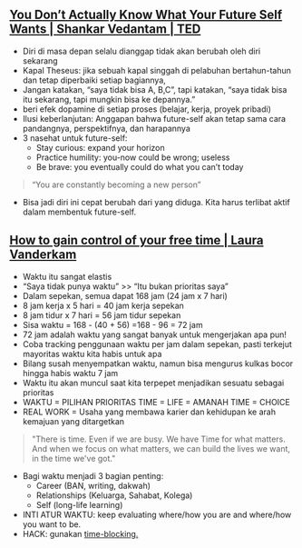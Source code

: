 ## [You Don’t Actually Know What Your Future Self Wants | Shankar Vedantam | TED](https://www.youtube.com/watch?v=dtfaccGmCCs)
- Diri di masa depan selalu dianggap tidak akan berubah oleh diri sekarang
- Kapal Theseus: jika sebuah kapal singgah di pelabuhan bertahun-tahun dan tetap diperbaiki setiap bagiannya, 
- Jangan katakan, “saya tidak bisa A, B,C”, tapi katakan, “saya tidak bisa itu sekarang, tapi mungkin bisa ke depannya.”
- beri efek dopamine di setiap proses (belajar, kerja, proyek pribadi)
- Ilusi keberlanjutan: Anggapan bahwa future-self akan tetap sama cara pandangnya, perspektifnya, dan harapannya
- 3 nasehat untuk future-self:
	- Stay curious: expand your horizon
	- Practice humility: you-now could be wrong; useless
	- Be brave: you eventually could do what you can’t today
>“You are constantly becoming a new person”
- Bisa jadi diri ini cepat berubah dari yang diduga. Kita harus terlibat aktif dalam membentuk future-self.

## [How to gain control of your free time | Laura Vanderkam](https://www.youtube.com/watch?v=n3kNlFMXslo)
- Waktu itu sangat elastis
- “Saya tidak punya waktu” >> “Itu bukan prioritas saya”
- Dalam sepekan, semua dapat 168 jam (24 jam x 7 hari)
- 8 jam kerja x 5 hari = 40 jam kerja sepekan 
- 8 jam tidur x 7 hari = 56 jam tidur sepekan
- Sisa waktu = 168 - (40 + 56) =168 - 96 = 72 jam
- 72 jam adalah waktu yang sangat banyak untuk mengerjakan apa pun!
- Coba tracking penggunaan waktu per jam dalam sepekan, pasti terkejut mayoritas waktu kita habis untuk apa
- Bilang susah menyempatkan waktu, namun bisa mengurus kulkas bocor hingga habis waktu 7 jam
- Waktu itu akan muncul saat kita terpepet menjadikan sesuatu sebagai prioritas
- WAKTU = PILIHAN PRIORITAS
  TIME = LIFE = AMANAH
  TIME = CHOICE
- REAL WORK =  Usaha yang membawa karier dan kehidupan ke arah kemajuan yang ditargetkan 
>"There is time. Even if we are busy. We have Time for what matters. And when we focus on what matters, we can build the lives we want, in the time we've got."
- Bagi waktu menjadi 3 bagian penting:
	- Career (BAN, writing, dakwah)
	- Relationships (Keluarga, Sahabat, Kolega)
	- Self (long-life learning)
- INTI ATUR WAKTU: keep evaluating where/how you are and where/how you want to be.  
- HACK: gunakan [time-blocking.](https://dansilvestre.com/time-blocking/)